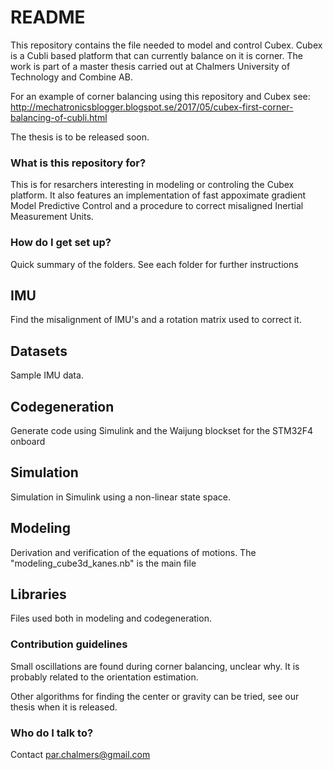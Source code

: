 # README #

This repository contains the file needed to model and control Cubex. Cubex is a Cubli based platform that can currently balance on it is corner. The work is part of a master thesis carried out at Chalmers University of Technology and Combine AB. 

For an example of corner balancing using this repository and Cubex see: http://mechatronicsblogger.blogspot.se/2017/05/cubex-first-corner-balancing-of-cubli.html

The thesis is to be released soon. 

### What is this repository for? ###

This is for resarchers interesting in modeling or controling the Cubex platform. It also features an implementation of fast appoximate gradient Model Predictive Control and a procedure to correct misaligned Inertial Measurement Units. 

### How do I get set up? ###
Quick summary of the folders. See each folder for further instructions

## IMU ## 
Find the misalignment of IMU's and a rotation matrix used to correct it. 

## Datasets ##
Sample IMU data. 

## Codegeneration ## 
Generate code using Simulink and the Waijung blockset for the STM32F4 onboard

## Simulation ## 
Simulation in Simulink using a non-linear state space. 

## Modeling ## 
Derivation and verification of the equations of motions. The "modeling_cube3d_kanes.nb" is the main file 

##  Libraries ## 
Files used both in modeling and codegeneration. 

### Contribution guidelines ###
Small oscillations are found during corner balancing, unclear why. It is probably related to the orientation estimation. 

Other algorithms for finding the center or gravity can be tried, see our thesis when it is released. 


### Who do I talk to? ###
Contact par.chalmers@gmail.com 